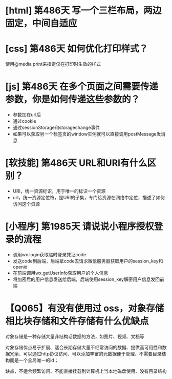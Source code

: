 # [html] 第486天 写一个三栏布局，两边固定，中间自适应

# [css] 第486天 如何优化打印样式？

使用@media print来指定仅在打印时生效的样式

# [js] 第486天 在多个页面之间需要传递参数，你是如何传递这些参数的？

- 参数加在url后
- 通过cookie
- 通过sessionStorage和storagechange事件
- 如果可以获取另一个标签页的window实例就可以直接调用postMessage发消息

# [软技能] 第486天 URL和URI有什么区别？

- URI，统一资源标识，用于唯一的标识一个资源
- url，统一资源定位符，是URI的子集，专门给资源在网络中定位，描述了如何访问这个资源

# [小程序] 第1985天 请说说小程序授权登录的流程

- 调用wx.login获取临时登录凭证code
- 发送code到后端，后端拿code去请求微信服务器获取用户的session_key和openid
- 在前端调用wx.getUserInfo获取用户的个人信息
- 将加密后的用户信息发送给后端，后端使用session_key解密用户信息发回前端

# 【Q065】有没有使用过 oss，对象存储相比块存储和文件存储有什么优缺点

对象存储是一种存储大量非结构话数据的方法，如图片、视频、文档等

对象存储优点易于扩展、适合长期存储大量不经常访问的数据、提供高可用性和数据冗余、可以通过http协议访问、可以添加丰富的元数据便于管理、不需要目录结构而是一个全局唯一的id；

缺点，不适合频繁访问、不能直接挂载到计算机上当本地磁盘使用、没有目录结构
